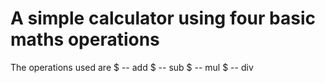 # A simple calculator using four basic maths operations

 The operations used are 
  $ -- add
  $ -- sub
  $ -- mul
  $ -- div

